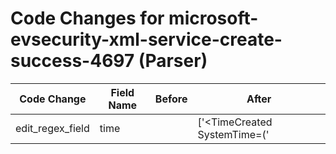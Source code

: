 # Code Changes for microsoft-evsecurity-xml-service-create-success-4697 (Parser)

| Code Change | Field Name | Before | After |
|-------------|------------|--------|-------|
| edit_regex_field | time |  | ['<TimeCreated SystemTime=(\'|")({time}\d\d\d\d-\d\d-\d\dT\d\d:\d\d:\d\d\.\d\d\d\d\d\d\d\d\dZ)', 'SystemTime(\\)?=(\'|")({time}\d\d\d\d-\d\d-\d\dT\d\d:\d\d:\d\d)'] |